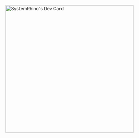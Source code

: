 <a href="https://app.daily.dev/SystemRhino"><img src="https://api.daily.dev/devcards/98b1dd8bd6984368a480ea1985152ce4.png?r=lnb" width="400" alt="SystemRhino's Dev Card"/></a>
 
